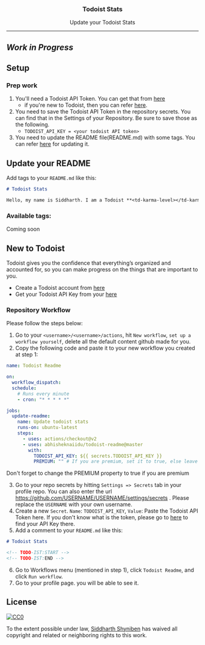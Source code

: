 <p align="center">
  <!-- <img width="400" src="assets/todoist-stat.png"> -->
  <h3 align="center">Todoist Stats</h3>
  <p align="center">Update your Todoist Stats</p>
</p>

---
## _Work in Progress_

## Setup

### Prep work

1. You'll need a Todoist API Token. You can get that from [here](https://beta.todoist.com/prefs/integrations)
   - if you're new to Todoist, then you can refer [here](#new-to-todoist).
2. You need to save the Todoist API Token in the repository secrets. You can find that in the Settings of your Repository. Be sure to save those as the following.
   - `TODOIST_API_KEY = <your todoist API token>`
3. You need to update the README file(README.md) with some tags. You can refer [here](#update-your-readme) for updating it.

## Update your README

Add tags to your `README.md` like this:

```markdown
# Todoist Stats

Hello, my name is Siddharth. I am a Todoist **<td-karma-level></td-karma-level>**
```
### Available tags:

Coming soon

## New to Todoist

Todoist gives you the confidence that everything’s organized and accounted for, so you can make progress on the things that are important to you.

- Create a Todoist account from [here](https://todoist.com/users/showregister)
- Get your Todoist API Key from your [here](https://beta.todoist.com/prefs/integrations)

### Repository Workflow

Please follow the steps below:

1. Go to your `<username>/<username>/actions`, hit `New workflow`, `set up a workflow yourself`, delete all the default content github made for you.
2. Copy the following code and paste it to your new workflow you created at step 1:

```yml
name: Todoist Readme

on:
  workflow_dispatch:
  schedule:
    # Runs every minute
    - cron: "* * * * *"

jobs:
  update-readme:
    name: Update todoist stats
    runs-on: ubuntu-latest
    steps:
      - uses: actions/checkout@v2
      - uses: abhisheknaiidu/todoist-readme@master
        with:
          TODOIST_API_KEY: ${{ secrets.TODOIST_API_KEY }}
          PREMIUM: "" # If you are premium, set it to true, else leave as is
```

Don't forget to change the PREMIUM property to true if you are premium

3. Go to your repo secrets by hitting `Settings => Secrets` tab in your profile repo. You can also enter the url https://github.com/USERNAME/USERNAME/settings/secrets . Please replace the `USERNAME` with your own username.
4. Create a new `Secret`. `Name`: `TODOIST_API_KEY`, `Value`: Paste the Todoist API Token here. If you don't know what is the token, please go to [here](https://beta.todoist.com/prefs/integrations) to find your API Key there.
5. Add a comment to your `README.md` like this:

```markdown
# Todoist Stats

<!-- TODO-IST:START -->
<!-- TODO-IST:END -->
```

6. Go to Workflows menu (mentioned in step 1), click `Todoist Readme`, and click `Run workflow`.
7. Go to your profile page. you will be able to see it.

## License

[![CC0](https://licensebuttons.net/p/zero/1.0/88x31.png)](https://creativecommons.org/publicdomain/zero/1.0/)

To the extent possible under law, [Siddharth Shyniben](https://github.com/SiddharthShyniben) has waived all copyright and related or neighboring rights to this work.
